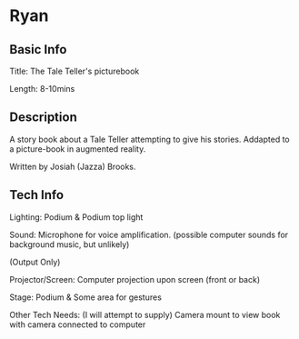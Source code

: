 # Ryan


## Basic Info

Title: The Tale Teller's picturebook

Length: 8-10mins


## Description
A story book about a Tale Teller attempting to give his stories. Addapted to a picture-book in augmented reality.

Written by Josiah (Jazza) Brooks.


## Tech Info

Lighting: Podium & Podium top light

Sound: Microphone for voice amplification. (possible computer sounds for background music, but unlikely)

(Output Only)

Projector/Screen: Computer projection upon screen (front or back)

Stage: Podium & Some area for gestures

Other Tech Needs: (I will attempt to supply) Camera mount to view book with camera connected to computer

